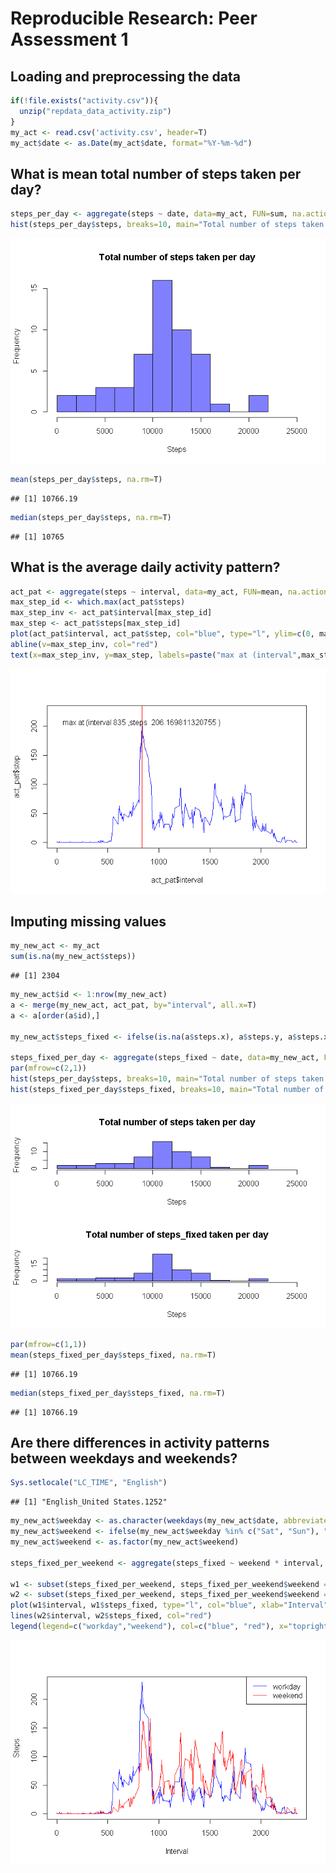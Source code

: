 # Reproducible Research: Peer Assessment 1


## Loading and preprocessing the data

```r
if(!file.exists("activity.csv")){
  unzip("repdata_data_activity.zip")
}
my_act <- read.csv('activity.csv', header=T)
my_act$date <- as.Date(my_act$date, format="%Y-%m-%d")
```

## What is mean total number of steps taken per day?

```r
steps_per_day <- aggregate(steps ~ date, data=my_act, FUN=sum, na.action=na.pass)
hist(steps_per_day$steps, breaks=10, main="Total number of steps taken per day", xlab="Steps", xlim=c(0,25000), col='#8080ff')
```

![](./PA1_template_files/figure-html/steps_per_day-1.png) 

```r
mean(steps_per_day$steps, na.rm=T)
```

```
## [1] 10766.19
```

```r
median(steps_per_day$steps, na.rm=T)
```

```
## [1] 10765
```



## What is the average daily activity pattern?

```r
act_pat <- aggregate(steps ~ interval, data=my_act, FUN=mean, na.action=na.omit)
max_step_id <- which.max(act_pat$steps)
max_step_inv <- act_pat$interval[max_step_id]
max_step <- act_pat$steps[max_step_id]
plot(act_pat$interval, act_pat$step, col="blue", type="l", ylim=c(0, max_step+20))
abline(v=max_step_inv, col="red")
text(x=max_step_inv, y=max_step, labels=paste("max at (interval",max_step_inv,",steps ",max_step, ")"))
```

![](./PA1_template_files/figure-html/act_pat-1.png) 



## Imputing missing values

```r
my_new_act <- my_act
sum(is.na(my_new_act$steps))
```

```
## [1] 2304
```

```r
my_new_act$id <- 1:nrow(my_new_act)
a <- merge(my_new_act, act_pat, by="interval", all.x=T)
a <- a[order(a$id),]

my_new_act$steps_fixed <- ifelse(is.na(a$steps.x), a$steps.y, a$steps.x)

steps_fixed_per_day <- aggregate(steps_fixed ~ date, data=my_new_act, FUN=sum, na.action=na.pass)
par(mfrow=c(2,1))
hist(steps_per_day$steps, breaks=10, main="Total number of steps taken per day", xlab="Steps", xlim=c(0,25000), col='#8080ff')
hist(steps_fixed_per_day$steps_fixed, breaks=10, main="Total number of steps_fixed taken per day", xlab="Steps", xlim=c(0,25000), col='#8080ff')
```

![](./PA1_template_files/figure-html/miss_val-1.png) 

```r
par(mfrow=c(1,1))
mean(steps_fixed_per_day$steps_fixed, na.rm=T)
```

```
## [1] 10766.19
```

```r
median(steps_fixed_per_day$steps_fixed, na.rm=T)
```

```
## [1] 10766.19
```


## Are there differences in activity patterns between weekdays and weekends?

```r
Sys.setlocale("LC_TIME", "English")
```

```
## [1] "English_United States.1252"
```

```r
my_new_act$weekday <- as.character(weekdays(my_new_act$date, abbreviate = T))
my_new_act$weekend <- ifelse(my_new_act$weekday %in% c("Sat", "Sun"), "weekend", "workday" )
my_new_act$weekend <- as.factor(my_new_act$weekend)

steps_fixed_per_weekend <- aggregate(steps_fixed ~ weekend * interval, data=my_new_act, FUN=mean, na.action=na.pass)

w1 <- subset(steps_fixed_per_weekend, steps_fixed_per_weekend$weekend =="workday")
w2 <- subset(steps_fixed_per_weekend, steps_fixed_per_weekend$weekend =="weekend")
plot(w1$interval, w1$steps_fixed, type="l", col="blue", xlab="Interval", ylab="Steps", main="")
lines(w2$interval, w2$steps_fixed, col="red")
legend(legend=c("workday","weekend"), col=c("blue", "red"), x="topright", lty=1)
```

![](./PA1_template_files/figure-html/diff_pat-1.png) 
